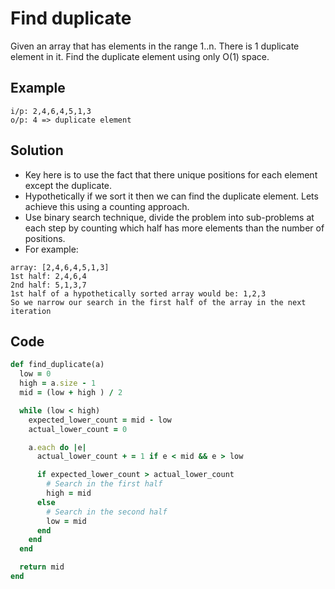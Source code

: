 # Find duplicate
Given an array that has elements in the range 1..n. There is 1 duplicate element in it. Find the duplicate element using only O(1) space.

## Example
```
i/p: 2,4,6,4,5,1,3
o/p: 4 => duplicate element
```

## Solution
- Key here is to use the fact that there unique positions for each element except the duplicate. 
- Hypothetically if we sort it then we can find the duplicate element. Lets achieve this using a counting approach.
- Use binary search technique, divide the problem into sub-problems at each step by counting which half has more elements than the number of positions.
- For example:

```
array: [2,4,6,4,5,1,3]
1st half: 2,4,6,4
2nd half: 5,1,3,7
1st half of a hypothetically sorted array would be: 1,2,3
So we narrow our search in the first half of the array in the next iteration
```

## Code
```ruby
def find_duplicate(a)
  low = 0
  high = a.size - 1
  mid = (low + high ) / 2

  while (low < high)
    expected_lower_count = mid - low
    actual_lower_count = 0

    a.each do |e|
      actual_lower_count + = 1 if e < mid && e > low

      if expected_lower_count > actual_lower_count
        # Search in the first half
        high = mid
      else
        # Search in the second half
        low = mid
      end
    end
  end

  return mid
end
```
